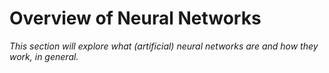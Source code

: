 # Overview of Neural Networks

_This section will explore what \(artificial\) neural networks are and how they work, in general._

